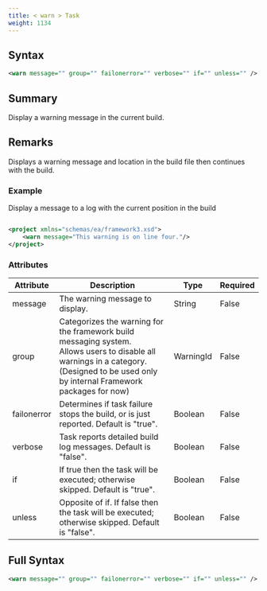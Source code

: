 ```yaml
---
title: < warn > Task
weight: 1134
---
```

## Syntax
```xml
<warn message="" group="" failonerror="" verbose="" if="" unless="" />
```
## Summary ##
Display a warning message in the current build.

## Remarks ##
Displays a warning message and location in the build file then continues with the build.



### Example ###
Display a message to a log with the current position in the build


```xml

<project xmlns="schemas/ea/framework3.xsd">
    <warn message="This warning is on line four."/>
</project>

```



### Attributes
| Attribute | Description | Type | Required |
| --------- | ----------- | ---- | -------- |
| message | The warning message to display. | String | False |
| group | Categorizes the warning for the framework build messaging system.<br>Allows users to disable all warnings in a category.<br>(Designed to be used only by internal Framework packages for now) | WarningId | False |
| failonerror | Determines if task failure stops the build, or is just reported. Default is &quot;true&quot;. | Boolean | False |
| verbose | Task reports detailed build log messages.  Default is &quot;false&quot;. | Boolean | False |
| if | If true then the task will be executed; otherwise skipped. Default is &quot;true&quot;. | Boolean | False |
| unless | Opposite of if.  If false then the task will be executed; otherwise skipped. Default is &quot;false&quot;. | Boolean | False |

## Full Syntax
```xml
<warn message="" group="" failonerror="" verbose="" if="" unless="" />
```
